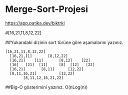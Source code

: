 # Merge-Sort-Projesi
https://app.patika.dev/bjktrkl

#[16,21,11,8,12,22] 

##Yukarıdaki dizinin sort türüne göre aşamalarını yazınız.

 	[16,21,11,8,12,22]
      [16,21,11]	   [8,12,22]
      [16,21]    [11]       [8,12]    [22]
      [16]   [21]  [11]     [8]  [12]   [22]
      [16,21]       [8,11]      [12,22]
      [8,11,16,21]          [12,22]				       
            [8,11,12,16,21,22]
          
##Big-O gösterimini yazınız.
O(nLog(n))
           
